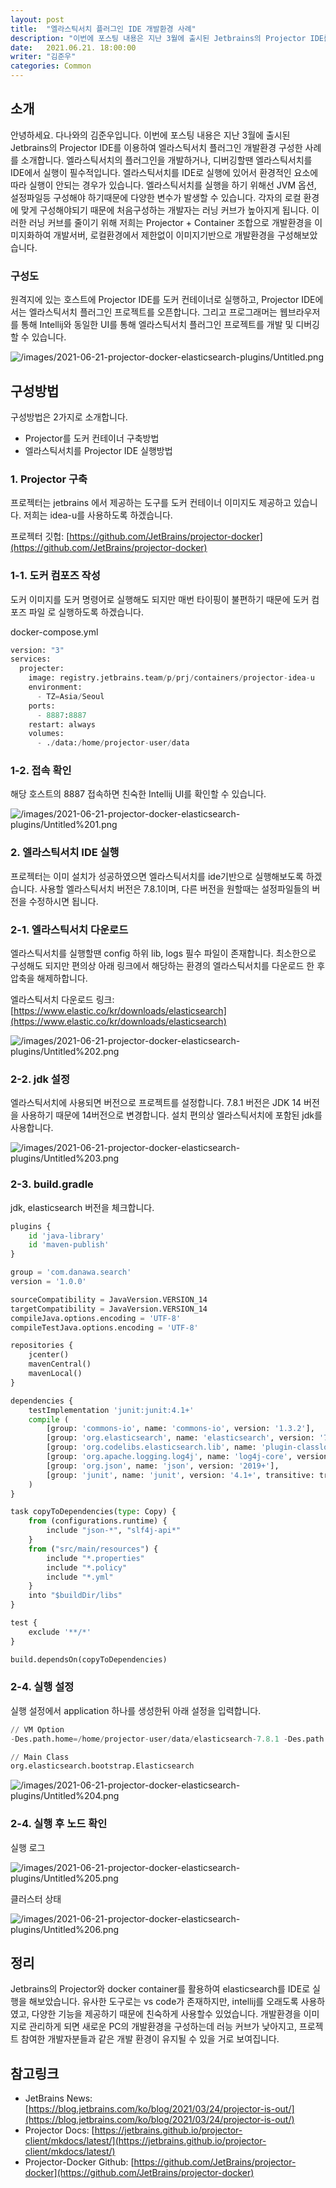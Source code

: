 ```yaml
---
layout: post
title:  "엘라스틱서치 플러그인 IDE 개발환경 사례"
description: "이번에 포스팅 내용은 지난 3월에 출시된 Jetbrains의 Projector IDE를 이용하여 엘라스틱서치 플러그인 개발환경 구성한 사례를 소개합니다. 엘라스틱서치의 플러그인을 개발하거나, 디버깅할땐 엘라스틱서치를 IDE에서 실행이 필수적입니다. 엘라스틱서치를 IDE로 실행에 있어서 환경적인 요소에 따라 실행이 안되는 경우가 있습니다. 엘라스틱서치를 실행을 하기 위해선 JVM 옵션, 설정파일등 구성해야 하기때문에 다양한 변수가 발생할 수 있습니다. 각자의 로컬 환경에 맞게 구성해야되기 때문에 처음구성하는 개발자는 러닝 커브가 높아지게 됩니다. 이러한 러닝 커브를 줄이기 위해 저희는 Projector + Container 조합으로 개발환경을 이미지화하여 개발서버, 로컬환경에서 제한없이 이미지기반으로 개발환경을 구성해보았습니다." 
date:   2021.06.21. 18:00:00
writer: "김준우"  
categories: Common 
---
```

## 소개

안녕하세요. 다나와의 김준우입니다. 이번에 포스팅 내용은 지난 3월에 출시된 Jetbrains의 Projector IDE를 이용하여 엘라스틱서치 플러그인 개발환경 구성한 사례를 소개합니다. 엘라스틱서치의 플러그인을 개발하거나, 디버깅할땐 엘라스틱서치를 IDE에서 실행이 필수적입니다. 엘라스틱서치를 IDE로 실행에 있어서 환경적인 요소에 따라 실행이 안되는 경우가 있습니다. 엘라스틱서치를 실행을 하기 위해선 JVM 옵션, 설정파일등 구성해야 하기때문에 다양한 변수가 발생할 수 있습니다. 각자의 로컬 환경에 맞게 구성해야되기 때문에 처음구성하는 개발자는 러닝 커브가 높아지게 됩니다. 이러한 러닝 커브를 줄이기 위해 저희는 Projector + Container 조합으로 개발환경을 이미지화하여 개발서버, 로컬환경에서 제한없이 이미지기반으로 개발환경을 구성해보았습니다.

### 구성도

원격지에 있는 호스트에 Projector IDE를 도커 컨테이너로 실행하고, Projector IDE에서는 엘라스틱서치 플러그인 프로젝트를 오픈합니다. 그리고 프로그래머는 웹브라우저를 통해 Intellij와 동일한 UI를 통해 엘라스틱서치 플러그인 프로젝트를 개발 및 디버깅할 수 있습니다.

![/images/2021-06-21-projector-docker-elasticsearch-plugins/Untitled.png](/images/2021-06-21-projector-docker-elasticsearch-plugins/Untitled.png)

## 구성방법

구성방법은 2가지로 소개합니다.

- Projector를 도커 컨테이너 구축방법
- 엘라스틱서치를 Projector IDE 실행방법


### 1. Projector 구축

프로젝터는 jetbrains 에서 제공하는 도구를 도커 컨테이너 이미지도 제공하고 있습니다.  저희는 idea-u를 사용하도록 하겠습니다.  

프로젝터 깃헙: [https://github.com/JetBrains/projector-docker](https://github.com/JetBrains/projector-docker)

### 1-1. 도커 컴포즈 작성

도커 이미지를 도커 명령어로 실행해도 되지만 매번 타이핑이 불편하기 때문에 도커 컴포즈 파일 로 실행하도록 하겠습니다. 

docker-compose.yml

```python
version: "3"
services:
  projecter:
    image: registry.jetbrains.team/p/prj/containers/projector-idea-u
    environment:
      - TZ=Asia/Seoul
    ports: 
      - 8887:8887
    restart: always
    volumes:
      - ./data:/home/projector-user/data
```

### 1-2. 접속 확인

해당 호스트의 8887 접속하면 친숙한 Intellij UI를 확인할 수 있습니다. 

![/images/2021-06-21-projector-docker-elasticsearch-plugins/Untitled%201.png](/images/2021-06-21-projector-docker-elasticsearch-plugins/Untitled%201.png)

### 2. 엘라스틱서치 IDE 실행

프로젝터는 이미 설치가 성공하였으면 엘라스틱서치를 ide기반으로 실행해보도록 하겠습니다. 사용할 엘라스틱서치 버전은 7.8.1이며, 다른 버전을 원할때는 설정파일들의 버전을 수정하시면 됩니다.

### 2-1. 엘라스틱서치 다운로드

엘라스틱서치를 실행할땐 config 하위 lib, logs 필수 파일이 존재합니다. 최소한으로 구성해도 되지만 편의상 아래 링크에서 해당하는 환경의 엘라스틱서치를 다운로드 한 후 압축을 해제하합니다. 

엘라스틱서치 다운로드 링크: [https://www.elastic.co/kr/downloads/elasticsearch](https://www.elastic.co/kr/downloads/elasticsearch)

![/images/2021-06-21-projector-docker-elasticsearch-plugins/Untitled%202.png](/images/2021-06-21-projector-docker-elasticsearch-plugins/Untitled%202.png)

### 2-2. jdk 설정

엘라스틱서치에 사용되면 버전으로 프로젝트를 설정합니다. 7.8.1 버전은 JDK 14 버전을 사용하기 때문에 14버전으로 변경합니다.  설치 편의상 엘라스틱서치에 포함된 jdk를 사용합니다.

![/images/2021-06-21-projector-docker-elasticsearch-plugins/Untitled%203.png](/images/2021-06-21-projector-docker-elasticsearch-plugins/Untitled%203.png)

### 2-3. build.gradle

jdk, elasticsearch 버전을 체크합니다.

```python
plugins {
	id 'java-library'
	id 'maven-publish'
}

group = 'com.danawa.search'
version = '1.0.0'

sourceCompatibility = JavaVersion.VERSION_14
targetCompatibility = JavaVersion.VERSION_14
compileJava.options.encoding = 'UTF-8'
compileTestJava.options.encoding = 'UTF-8'

repositories {
	jcenter()
	mavenCentral()
	mavenLocal()
}

dependencies {
	testImplementation 'junit:junit:4.1+'
	compile (
		[group: 'commons-io', name: 'commons-io', version: '1.3.2'],
		[group: 'org.elasticsearch', name: 'elasticsearch', version: '7.8.1'],
		[group: 'org.codelibs.elasticsearch.lib', name: 'plugin-classloader', version: '7.8.1'],
		[group: 'org.apache.logging.log4j', name: 'log4j-core', version: '2.11.1'],
		[group: 'org.json', name: 'json', version: '2019+'],
		[group: 'junit', name: 'junit', version: '4.1+', transitive: true],
	)
}

task copyToDependencies(type: Copy) {
	from (configurations.runtime) {
		include "json-*", "slf4j-api*"
	}
	from ("src/main/resources") {
		include "*.properties"
		include "*.policy"
		include "*.yml"
	}
	into "$buildDir/libs"
}

test {
	exclude '**/*'
}

build.dependsOn(copyToDependencies)
```

### 2-4. 실행 설정

실행 설정에서 application 하나를 생성한뒤 아래 설정을 입력합니다.

```python
// VM Option
-Des.path.home=/home/projector-user/data/elasticsearch-7.8.1 -Des.path.conf=/home/projector-user/data/elasticsearch-7.8.1/config -Des.logs.base_path=/home/projector-user/data/elasticsearch-7.8.1/logs -Dlog4j2.disable.jmx=true -Xms2g -Xmx2g

// Main Class
org.elasticsearch.bootstrap.Elasticsearch

```

![/images/2021-06-21-projector-docker-elasticsearch-plugins/Untitled%204.png](/images/2021-06-21-projector-docker-elasticsearch-plugins/Untitled%204.png)

### 2-4. 실행 후 노드 확인

실행 로그

![/images/2021-06-21-projector-docker-elasticsearch-plugins/Untitled%205.png](/images/2021-06-21-projector-docker-elasticsearch-plugins/Untitled%205.png)

클러스터 상태

![/images/2021-06-21-projector-docker-elasticsearch-plugins/Untitled%206.png](/images/2021-06-21-projector-docker-elasticsearch-plugins/Untitled%206.png)

## 정리

Jetbrains의 Projector와 docker container를 활용하여 elasticsearch를 IDE로 실행을 해보았습니다. 유사한 도구로는 vs code가 존재하지만, intellij를 오래도록 사용하였고, 다양한 기능을 제공하기 때문에 친숙하게 사용할수 있었습니다. 개발환경을 이미지로 관리하게 되면 새로운 PC의 개발환경을 구성하는데 러능 커브가 낮아지고, 프로젝트 참여한 개발자분들과 같은 개발 환경이 유지될 수 있을 거로 보여집니다. 


## 참고링크

- JetBrains News: [https://blog.jetbrains.com/ko/blog/2021/03/24/projector-is-out/](https://blog.jetbrains.com/ko/blog/2021/03/24/projector-is-out/)
- Projector Docs: [https://jetbrains.github.io/projector-client/mkdocs/latest/](https://jetbrains.github.io/projector-client/mkdocs/latest/)
- Projector-Docker Github: [https://github.com/JetBrains/projector-docker](https://github.com/JetBrains/projector-docker)
